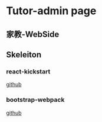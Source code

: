 # Tutor-admin page

## 家教-WebSide

## Skeleiton

### react-kickstart

[github](https://github.com/vesparny/react-kickstart.git)

### bootstrap-webpack

[github](https://github.com/bline/bootstrap-webpack)
